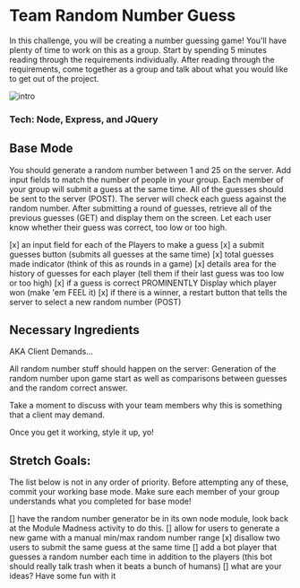 # Team Random Number Guess

In this challenge, you will be creating a number guessing game! You'll have plenty of time to work on this as a group. Start by spending 5 minutes reading through the requirements individually. After reading through the requirements, come together as a group and talk about what you would like to get out of the project.

![intro](quads_week1_updated.png)

### Tech: Node, Express, and JQuery

## Base Mode

You should generate a random number between 1 and 25 on the server. Add input fields to match the number of people in your group. Each member of your group will submit a guess at the same time. All of the guesses should be sent to the server (POST). The server will check each guess against the random number. After submitting a round of guesses, retrieve all of the previous guesses (GET) and display them on the screen. Let each user know whether their guess was correct, too low or too high. 

[x] an input field for each of the Players to make a guess
[x] a submit guesses button (submits all guesses at the same time)
[x] total guesses made indicator (think of this as rounds in a game)
[x] details area for the history of guesses for each player (tell them if their last guess was too low or too high)
[x] if a guess is correct PROMINENTLY Display which player won (make 'em FEEL it)
[x] if there is a winner, a restart button that tells the server to select a new random number (POST)

Necessary Ingredients
-

AKA Client Demands...

All random number stuff should happen on the server: Generation of the random number upon game start as well as comparisons between guesses and the random correct answer. 

Take a moment to discuss with your team members why this is something that a client may demand.

Once you get it working, style it up, yo!

Stretch Goals:
-

The list below is not in any order of priority. Before attempting any of these, commit your working base mode. Make sure each member of your group understands what you completed for base mode! 

[] have the random number generator be in its own node module, look back at the Module Madness activity to do this.
[] allow for users to generate a new game with a manual min/max random number range
[x] disallow two users to submit the same guess at the same time
[] add a bot player that guesses a random number each time in addition to the players (this bot should really talk trash when it beats a bunch of humans)
[] what are your ideas? Have some fun with it
